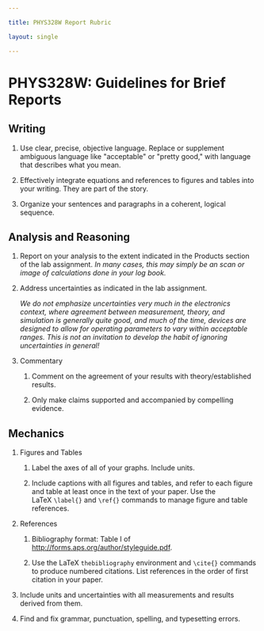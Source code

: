 ```yaml
---

title: PHYS328W Report Rubric

layout: single

---
```


PHYS328W: Guidelines for Brief Reports
======================================

Writing
-------

1.  Use clear, precise, objective language. Replace or supplement
    ambiguous language like "acceptable" or "pretty good," with language
    that describes what you mean.

2.  Effectively integrate equations and references to figures and tables
    into your writing. They are part of the story.

3.  Organize your sentences and paragraphs in a coherent, logical
    sequence.

Analysis and Reasoning
----------------------

1.  Report on your analysis to the extent indicated in the Products
    section of the lab assignment. *In many cases, this may simply be an
    scan or image of calculations done in your log book.*

2.  Address uncertainties as indicated in the lab assignment.

    *We do not emphasize uncertainties very much in the electronics
    context, where agreement between measurement, theory, and simulation
    is generally quite good, and much of the time, devices are designed
    to allow for operating parameters to vary within acceptable ranges.
    This is not an invitation to develop the habit of ignoring
    uncertainties in general!*

3.  Commentary

    1.  Comment on the agreement of your results with theory/established
        results.

    2.  Only make claims supported and accompanied by compelling
        evidence.

Mechanics
---------

1.  Figures and Tables

    1.  Label the axes of all of your graphs. Include units.

    2.  Include captions with all figures and tables, and refer to each
        figure and table at least once in the text of your paper. Use
        the LaTeX `\label{}` and `\ref{}` commands to manage figure and
        table references.

2.  References

    1.  Bibliography format: Table I of
        <http://forms.aps.org/author/styleguide.pdf>.

    2.  Use the LaTeX `thebibliography` environment and `\cite{}`
        commands to produce numbered citations. List references in the
        order of first citation in your paper.

3.  Include units and uncertainties with all measurements and results
    derived from them.

4.  Find and fix grammar, punctuation, spelling, and typesetting errors.
